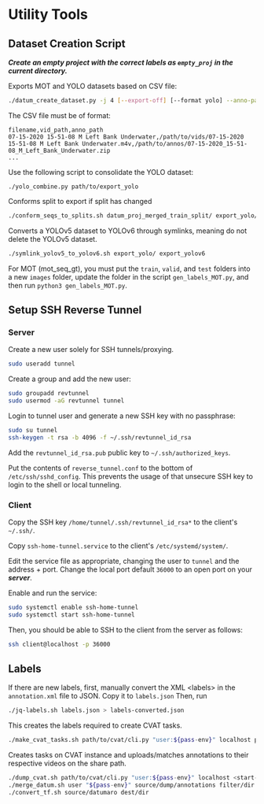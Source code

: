 # Utility Tools

## Dataset Creation Script

***Create an empty project with the correct labels as `empty_proj` in the current directory.***

Exports MOT and YOLO datasets based on CSV file:
```bash
./datum_create_dataset.py -j 4 [--export-off] [--format yolo] --anno-path annos --proj-path datum_proj --transform-path datum_proj_transform --export-path export /mnt/disk5tb/salmon_anno_bear_creek_123.csv
```

The CSV file must be of format:
```
filename,vid_path,anno_path
07-15-2020 15-51-08 M Left Bank Underwater,/path/to/vids/07-15-2020 15-51-08 M Left Bank Underwater.m4v,/path/to/annos/07-15-2020_15-51-08_M_Left_Bank_Underwater.zip
...
```

Use the following script to consolidate the YOLO dataset:
```
./yolo_combine.py path/to/export_yolo
```

Conforms split to export if split has changed
```bash
./conform_seqs_to_splits.sh datum_proj_merged_train_split/ export_yolo/
```

Converts a YOLOv5 dataset to YOLOv6 through symlinks, meaning do not delete the YOLOv5 dataset.
```bash
./symlink_yolov5_to_yolov6.sh export_yolo/ export_yolov6
```

For MOT (mot\_seq\_gt), you must put the `train`, `valid`, and `test` folders into a new `images` folder,
update the folder in the script `gen_labels_MOT.py`, and then run `python3 gen_labels_MOT.py`.

## Setup SSH Reverse Tunnel

### Server

Create a new user solely for SSH tunnels/proxying.
```bash
sudo useradd tunnel
```

Create a group and add the new user:
```bash
sudo groupadd revtunnel
sudo usermod -aG revtunnel tunnel
```

Login to tunnel user and generate a new SSH key with no passphrase:
```bash
sudo su tunnel
ssh-keygen -t rsa -b 4096 -f ~/.ssh/revtunnel_id_rsa
```

Add the `revtunnel_id_rsa.pub` public key to `~/.ssh/authorized_keys`.

Put the contents of `reverse_tunnel.conf` to the bottom of `/etc/ssh/sshd_config`.
This prevents the usage of that unsecure SSH key to login to the shell or local tunneling.

### Client

Copy the SSH key `/home/tunnel/.ssh/revtunnel_id_rsa*` to the client's `~/.ssh/`.

Copy `ssh-home-tunnel.service` to the client's `/etc/systemd/system/`.

Edit the service file as appropriate, changing the user to `tunnel` and the address + port. Change
the local port default `36000` to an open port on your ***server***.

Enable and run the service:
```bash
sudo systemctl enable ssh-home-tunnel
sudo systemctl start ssh-home-tunnel
```

Then, you should be able to SSH to the client from the server as follows:
```bash
ssh client@localhost -p 36000
```

## Labels

If there are new labels, first, manually convert the XML \<labels\> in the `annotation.xml` file to JSON. Copy
it to `labels.json` Then, run

```bash
./jq-labels.sh labels.json > labels-converted.json
```

This creates the labels required to create CVAT tasks.

```bash
./make_cvat_tasks.sh path/to/cvat/cli.py "user:${pass-env}" localhost path/to/labels.json path/to/annotations share_path
```

Creates tasks on CVAT instance and uploads/matches annotations to their respective videos on the share path.

```bash
./dump_cvat.sh path/to/cvat/cli.py "user:${pass-env}" localhost <start-task-id> <last-task-id> dest/dir
./merge_datum.sh user "${pass-env}" source/dump/annotations filter/dir dest/dir
./convert_tf.sh source/datumaro dest/dir
```
